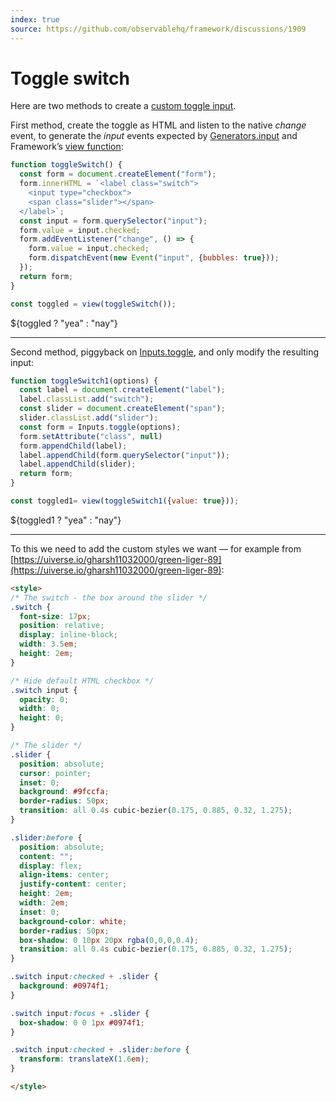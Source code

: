 ```yaml
---
index: true
source: https://github.com/observablehq/framework/discussions/1909
---
```


# Toggle switch

Here are two methods to create a [custom toggle input](https://github.com/observablehq/framework/discussions/1909).

First method, create the toggle as HTML and listen to the native _change_ event, to generate the _input_ events expected by [Generators.input](https://observablehq.com/framework/lib/generators#input-element) and Framework’s [view function](https://observablehq.com/framework/reactivity):

```js echo
function toggleSwitch() {
  const form = document.createElement("form");
  form.innerHTML = `<label class="switch">
    <input type="checkbox">
    <span class="slider"></span>
  </label>`;
  const input = form.querySelector("input");
  form.value = input.checked;
  form.addEventListener("change", () => {
    form.value = input.checked;
    form.dispatchEvent(new Event("input", {bubbles: true}));
  });
  return form;
}
```

```js echo
const toggled = view(toggleSwitch());
```

${toggled ? "yea" : "nay"}

---

Second method, piggyback on [Inputs.toggle](https://github.com/observablehq/inputs?tab=readme-ov-file#toggle), and only modify the resulting input:

```js echo
function toggleSwitch1(options) {
  const label = document.createElement("label");
  label.classList.add("switch");
  const slider = document.createElement("span");
  slider.classList.add("slider");
  const form = Inputs.toggle(options);
  form.setAttribute("class", null)
  form.appendChild(label);
  label.appendChild(form.querySelector("input"));
  label.appendChild(slider);
  return form;
}
```

```js echo
const toggled1= view(toggleSwitch1({value: true}));
```

${toggled1 ? "yea" : "nay"}

---

To this we need to add the custom styles we want — for example from [https://uiverse.io/gharsh11032000/green-liger-89](https://uiverse.io/gharsh11032000/green-liger-89):

```html echo
<style>
/* The switch - the box around the slider */
.switch {
  font-size: 17px;
  position: relative;
  display: inline-block;
  width: 3.5em;
  height: 2em;
}

/* Hide default HTML checkbox */
.switch input {
  opacity: 0;
  width: 0;
  height: 0;
}

/* The slider */
.slider {
  position: absolute;
  cursor: pointer;
  inset: 0;
  background: #9fccfa;
  border-radius: 50px;
  transition: all 0.4s cubic-bezier(0.175, 0.885, 0.32, 1.275);
}

.slider:before {
  position: absolute;
  content: "";
  display: flex;
  align-items: center;
  justify-content: center;
  height: 2em;
  width: 2em;
  inset: 0;
  background-color: white;
  border-radius: 50px;
  box-shadow: 0 10px 20px rgba(0,0,0,0.4);
  transition: all 0.4s cubic-bezier(0.175, 0.885, 0.32, 1.275);
}

.switch input:checked + .slider {
  background: #0974f1;
}

.switch input:focus + .slider {
  box-shadow: 0 0 1px #0974f1;
}

.switch input:checked + .slider:before {
  transform: translateX(1.6em);
}

</style>
```
